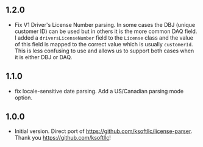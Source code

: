 ## 1.2.0
- Fix V1 Driver's License Number parsing. In some cases the DBJ (unique customer ID) can be used but in others it is the more common DAQ field. I added a `driversLicenseNumber` field to the `License` class and the value of this field is mapped to the correct value which is usually `customerId`. This is less confusing to use and allows us to support both cases when it is either DBJ or DAQ.

## 1.1.0
- fix locale-sensitive date parsing. Add a US/Canadian parsing mode option.

## 1.0.0
- Initial version. Direct port of https://github.com/ksoftllc/license-parser. Thank you https://github.com/ksoftllc!
